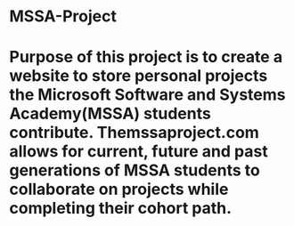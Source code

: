 # MSSA-Project
# Purpose of this project is to create a website to store personal projects the Microsoft Software and Systems Academy(MSSA) students contribute. Themssaproject.com  allows for current, future and past generations of MSSA students to collaborate on projects while completing their cohort path.  

